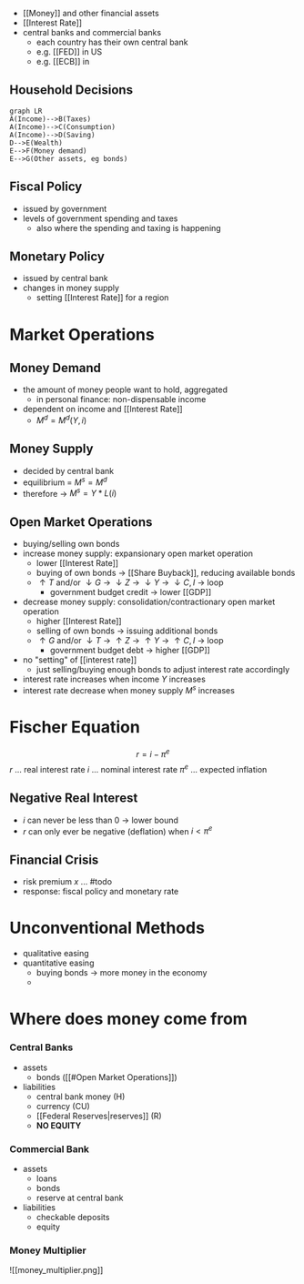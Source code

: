 - [[Money]] and other financial assets
- [[Interest Rate]]
- central banks and commercial banks
	- each country has their own central bank
	- e.g. [[FED]] in US
	- e.g. [[ECB]] in

## Household Decisions
```mermaid
graph LR
A(Income)-->B(Taxes)
A(Income)-->C(Consumption)
A(Income)-->D(Saving)
D-->E(Wealth)
E-->F(Money demand)
E-->G(Other assets, eg bonds)
```

## Fiscal Policy
- issued by government
- levels of government spending and taxes
	- also where the spending and taxing is happening

## Monetary Policy
- issued by central bank
- changes in money supply
	- setting [[Interest Rate]] for a region

# Market Operations
## Money Demand
- the amount of money people want to hold, aggregated
	- in personal finance: non-dispensable income
- dependent on income and [[Interest Rate]]
	- $M^{d} = M^{d}(Y, i)$

## Money Supply
- decided by central bank
- equilibrium = $M^{s} = M^{d}$
- therefore -> $M^{s} = Y * L(i)$

## Open Market Operations
- buying/selling own bonds
- increase money supply: expansionary open market operation
	- lower [[Interest Rate]]
	- buying of own bonds -> [[Share Buyback]], reducing available bonds
	- $\uparrow T$ and/or $\downarrow G$ -> $\downarrow Z$ -> $\downarrow Y$ -> $\downarrow C,I$ -> loop
		- government budget credit -> lower [[GDP]]
- decrease money supply: consolidation/contractionary open market operation
	- higher [[Interest Rate]]
	- selling of own bonds -> issuing additional bonds
	- $\uparrow G$ and/or $\downarrow T$ -> $\uparrow Z$ -> $\uparrow Y$ -> $\uparrow C,I$ -> loop
		- government budget debt -> higher [[GDP]]
- no "setting" of [[interest rate]]
	- just selling/buying enough bonds to adjust interest rate accordingly
- interest rate increases when income $Y$ increases
- interest rate decrease when money supply $M^{s}$ increases

# Fischer Equation
$$r = i - \pi^e$$
$r$ ... real interest rate
$i$ ... nominal interest rate
$\pi^e$ ... expected inflation

## Negative Real Interest
- $i$ can never be less than 0 -> lower bound
- $r$ can only ever be negative (deflation) when $i < \pi^e$

## Financial Crisis
- risk premium $x$ ... #todo 
- response: fiscal policy and monetary rate

# Unconventional Methods
- qualitative easing
- quantitative easing
	- buying bonds -> more money in the economy
	- 

# Where does money come from
### Central Banks
- assets
	- bonds ([[#Open Market Operations]])
- liabilities
	- central bank money (H)
	- currency (CU)
	- [[Federal Reserves|reserves]] (R)
	- **NO EQUITY**
	
### Commercial Bank
- assets
	- loans
	- bonds
	- reserve at central bank
- liabilities
	- checkable deposits
	- equity

### Money Multiplier
![[money_multiplier.png]]
